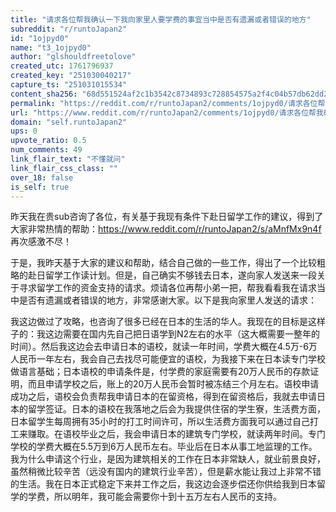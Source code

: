 ```yaml
---
title: "请求各位帮我确认一下我向家里人要学费的事宜当中是否有遗漏或者错误的地方"
subreddit: "r/runtoJapan2"
id: "1ojpyd0"
name: "t3_1ojpyd0"
author: "glshouldfreetolove"
created_utc: 1761796937
created_key: "251030040217"
capture_ts: "251031015534"
content_sha256: "68d551524af2c1b3542c8734893c728854575a2f4c04b57db62dd202afd5738c"
permalink: "https://reddit.com/r/runtoJapan2/comments/1ojpyd0/请求各位帮我确认一下我向家里人要学费的事宜当中是否有遗漏或者错误的地方/"
url: "https://www.reddit.com/r/runtoJapan2/comments/1ojpyd0/请求各位帮我确认一下我向家里人要学费的事宜当中是否有遗漏或者错误的地方/"
domain: "self.runtoJapan2"
ups: 0
upvote_ratio: 0.5
num_comments: 49
link_flair_text: "不懂就问"
link_flair_css_class: ""
over_18: false
is_self: true
---
```


昨天我在贵sub咨询了各位，有关基于我现有条件下赴日留学工作的建议，得到了大家非常热情的帮助：<https://www.reddit.com/r/runtoJapan2/s/aMnfMx9n4f>
再次感激不尽！

于是，我昨天基于大家的建议和帮助，结合自己做的一些工作，得出了一个比较粗略的赴日留学工作读计划。但是，自己确实不够钱去日本，遂向家人发送来一段关于寻求留学工作的资金支持的请求。烦请各位再帮小弟一把，帮我看看我在请求当中是否有遗漏或者错误的地方，非常感谢大家。以下是我向家里人发送的请求：

我这边做过了攻略，也咨询了很多已经在日本的生活的华人。我现在的目标是这样子的：我这边需要在国内先自己把日语学到N2左右的水平（这大概需要一整年的时间）。然后我这边会去申请日本的语校，就读一年时间，学费大概在4.5万-6万人民币一年左右，我会自己去找尽可能便宜的语校，为我接下来在日本读专门学校做语言基础；日本语校的申请条件是，付学费的家庭需要有20万人民币的存款证明，而且申请学校之后，账上的20万人民币会暂时被冻结三个月左右。语校申请成功之后，语校会负责帮我申请日本的在留资格，得到在留资格后，我就去申请日本的留学签证。日本的语校在我落地之后会为我提供住宿的学生寮，生活费方面，日本留学生每周拥有35小时的打工时间许可，所以生活费方面我可以通过自己打工来赚取。在语校毕业之后，我会申请日本的建筑专门学校，就读两年时间。专门学校的学费大概在5.5万到6万人民币左右。毕业后在日本从事工地监理的工作。我为什么申请这个行业，是因为建筑相关的工作在日本非常缺人，就业前景良好，虽然稍微比较辛苦（远没有国内的建筑行业辛苦），但是薪水能让我过上非常不错的生活。我在日本正式稳定下来并工作之后，我这边会逐步偿还你供给我到日本留学的学费，所以明年，我可能会需要你十到十五万左右人民币的支持。

